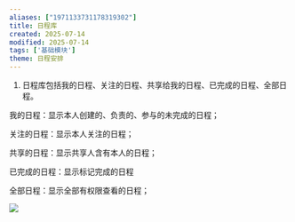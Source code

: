 ```yaml
---
aliases: ["1971133731178319302"]
title: 日程库
created: 2025-07-14
modified: 2025-07-14
tags: ['基础模块']
theme: 日程安排
---
```


1. 日程库包括我的日程、关注的日程、共享给我的日程、已完成的日程、全部日程。

我的日程：显示本人创建的、负责的、参与的未完成的日程；

关注的日程：显示本人关注的日程；

共享的日程：显示共享人含有本人的日程；

已完成的日程：显示标记完成的日程

全部日程：显示全部有权限查看的日程；

![](9deeab9f3bbd090255228c21363d9f13.jpg)